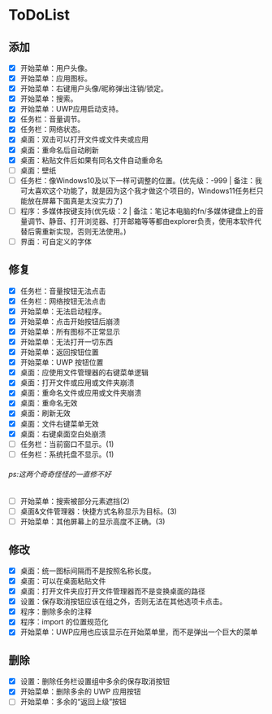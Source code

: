 # ToDoList

## 添加

- [X]  开始菜单：用户头像。
- [X]  开始菜单：应用图标。
- [X]  开始菜单：右键用户头像/昵称弹出注销/锁定。
- [X]  开始菜单：搜索。
- [X]  开始菜单：UWP应用启动支持。
- [X]  任务栏：音量调节。
- [X]  任务栏：网络状态。
- [X]  桌面：双击可以打开文件或文件夹或应用
- [X]  桌面：重命名后自动刷新
- [X]  桌面：粘贴文件后如果有同名文件自动重命名
- [ ]  桌面：壁纸
- [ ]  任务栏：像Windows10及以下一样可调整的位置。(优先级：-999 | 备注：我可太喜欢这个功能了，就是因为这个我才做这个项目的，Windows11任务栏只能放在屏幕下面真是太没实力了)
- [ ]  程序：多媒体按键支持(优先级：2 | 备注：笔记本电脑的fn/多媒体键盘上的音量调节、静音、打开浏览器、打开邮箱等等都由explorer负责，使用本软件代替后需重新实现，否则无法使用。)
- [ ]  界面：可自定义的字体

## 修复

 - [X] 任务栏：音量按钮无法点击
 - [X] 任务栏：网络按钮无法点击
 - [X] 开始菜单：无法启动程序。
 - [X] 开始菜单：点击开始按钮后崩溃
 - [X] 开始菜单：所有图标不正常显示
 - [X] 开始菜单：无法打开一切东西
 - [X] 开始菜单：返回按钮位置
 - [X] 开始菜单：UWP 按钮位置
 - [X] 桌面：应使用文件管理器的右键菜单逻辑
 - [X] 桌面：打开文件或应用或文件夹崩溃
 - [X] 桌面：重命名文件或应用或文件夹崩溃
 - [X] 桌面：重命名无效
 - [X] 桌面：刷新无效
 - [X] 桌面：文件右键菜单无效
 - [X] 桌面：右键桌面空白处崩溃
 - [ ] 任务栏：当前窗口不显示。(1)
 - [ ] 任务栏：系统托盘不显示。(1)
###### ps:这两个奇奇怪怪的一直修不好
 - [ ] 开始菜单：搜索被部分元素遮挡(2)
 - [ ] 桌面&文件管理器：快捷方式名称显示为目标。(3)
 - [ ] 开始菜单：其他屏幕上的显示高度不正确。(3)

## 修改

 - [X] 桌面：统一图标间隔而不是按照名称长度。
 - [X] 桌面：可以在桌面粘贴文件
 - [X] 桌面：打开文件夹应打开文件管理器而不是变换桌面的路径
 - [X] 设置：保存取消按钮应该在组之外，否则无法在其他选项卡点击。
 - [X] 程序：删除多余的注释
 - [X] 程序：import 的位置规范化
 - [X] 开始菜单：UWP应用也应该显示在开始菜单里，而不是弹出一个巨大的菜单

## 删除

 - [X] 设置：删除任务栏设置组中多余的保存取消按钮
 - [X] 开始菜单：删除多余的 UWP 应用按钮
 - [ ] 开始菜单：多余的“返回上级”按钮
